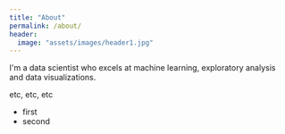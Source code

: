 ```yaml
---
title: "About"
permalink: /about/
header:
  image: "assets/images/header1.jpg"
---
```


I'm a data scientist who excels at machine learning, exploratory analysis and data visualizations.

etc, etc, etc 
- first
- second